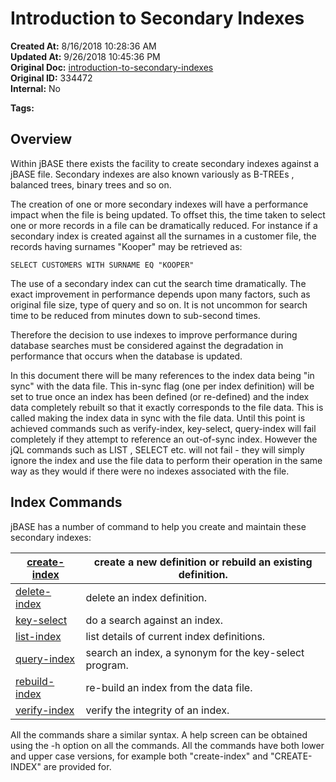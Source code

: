 # Introduction to Secondary Indexes

**Created At:** 8/16/2018 10:28:36 AM  
**Updated At:** 9/26/2018 10:45:36 PM  
**Original Doc:** [introduction-to-secondary-indexes](https://docs.jbase.com/48152-indexes/introduction-to-secondary-indexes)  
**Original ID:** 334472  
**Internal:** No  

**Tags:**
<badge text='file indexing' vertical='middle' />

## Overview 

Within jBASE there exists the facility to create secondary indexes against a jBASE file. Secondary indexes are also known variously as B-TREEs , balanced trees, binary trees and so on.

The creation of one or more secondary indexes will have a performance impact when the file is being updated. To offset this, the time taken to select one or more records in a file can be dramatically reduced. For instance if a secondary index is created against all the surnames in a customer file, the records having surnames "Kooper" may be retrieved as:

```
SELECT CUSTOMERS WITH SURNAME EQ "KOOPER"
```



The use of a secondary index can cut the search time dramatically. The exact improvement in performance depends upon many factors, such as original file size, type of query and so on. It is not uncommon for search time to be reduced from minutes down to sub-second times.

Therefore the decision to use indexes to improve performance during database searches must be considered against the degradation in performance that occurs when the database is updated.

In this document there will be many references to the index data being "in sync" with the data file. This in-sync flag (one per index definition) will be set to true once an index has been defined (or re-defined) and the index data completely rebuilt so that it exactly corresponds to the file data. This is called making the index data in sync with the file data. Until this point is achieved commands such as verify-index, key-select, query-index will fail completely if they attempt to reference an out-of-sync index. However the jQL commands such as LIST , SELECT etc. will not fail - they will simply ignore the index and use the file data to perform their operation in the same way as they would if there were no indexes associated with the file.



## Index Commands 

jBASE has a number of command to help you create and maintain these secondary indexes:


| [create-index](./../create-index)<br> | create a new definition or rebuild an existing definition.<br> |
| --- | --- |
| [delete-index](./../delete-index)<br> | delete an index definition.<br> |
| [key-select](./../query-index)<br> | do a search against an index.<br> |
| [list-index](./../list-index)<br> | list details of current index definitions.<br> |
| [query-index](./../query-index)<br> | search an index, a synonym for the key-select program.<br> |
| [rebuild-index](./../rebuild-index)<br> | re-build an index from the data file.<br> |
| [verify-index](./../verify-index)<br> | verify the integrity of an index.<br> |


All the commands share a similar syntax. A help screen can be obtained using the -h option on all the commands. All the commands have both lower and upper case versions, for example both "create-index" and "CREATE-INDEX" are provided for.
